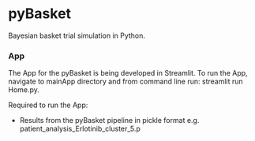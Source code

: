 # pyBasket

Bayesian basket trial simulation in Python.
 
### App

The App for the pyBasket is being developed in Streamlit. To run the App, navigate to mainApp directory and from command line run: streamlit run Home.py.

Required to run the App:
- Results from the pyBasket pipeline in pickle format e.g. patient_analysis_Erlotinib_cluster_5.p
